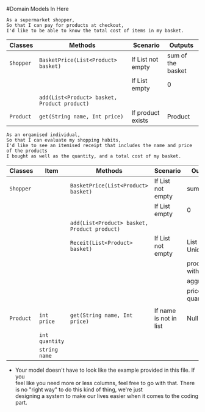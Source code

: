 #Domain Models In Here

```
As a supermarket shopper,
So that I can pay for products at checkout,
I'd like to be able to know the total cost of items in my basket.
```

| Classes         | Methods                                     | Scenario               | Outputs            |
|-----------------|---------------------------------------------|------------------------|--------------------|
| `Shopper`       | `BasketPrice(List<Product> basket)`         | If List not empty      | sum of the basket  |
|                 |                                             | If List empty          | 0                  |
|                 | `add(List<Product> basket, Product product)`|                        |                    |
| `Product`       | `get(String name, Int price)`               | If product exists      | Product            |


```
As an organised individual,
So that I can evaluate my shopping habits,
I'd like to see an itemised receipt that includes the name and price of the products
I bought as well as the quantity, and a total cost of my basket.
```

| Classes         |   Item        | Methods                                     | Scenario               | Outputs         |
|-----------------|---------------|---------------------------------------------|------------------------|-----------------|
| `Shopper`       |               | `BasketPrice(List<Product> basket)`         | If List not empty      | sum             |
|                 |               |                                             | If List empty          | 0               |
|                 |               | `add(List<Product> basket, Product product)`|                        |                 |
|                 |               | `Receit(List<Product> basket)`              | If List not empty      | List of Unique  |
|                 |               |                                             |                        | products with   |
|                 |               |                                             |                        | aggregated      |
|                 |               |                                             |                        | price & quantity|
|                 |               |                                             |                        |                 |
| `Product`       |`int price`    | `get(String name, Int price)`               | If name is not in list | Null            |
|                 |`int quantity` |                                             |                        |                 |
|                 |`string name`  |                                             |                        |                 |

	
- Your model doesn't have to look like the example provided in this file. If you   
  feel like you need more or less columns, feel free to go with that. 
  There is no "right way" to do this kind of thing, we're just   
  designing a system to make our lives easier when it comes to the coding part.